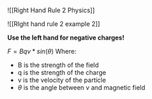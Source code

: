 ![[Right Hand Rule 2 Physics]]

![[RIght hand rule 2 example 2]]


**Use the left hand for negative charges!**

$F=Bqv*sin(\theta)$
Where:
- B is the strength of the field
- q is the strength of the charge
- v is the velocity of the particle
- $\theta$ is the angle between v and magnetic field